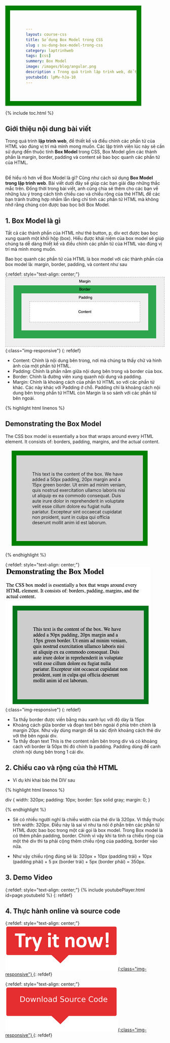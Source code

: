 ```yaml
---
layout: course-css
title: Sử dụng Box Model trong CSS
slug : su-dung-box-model-trong-css
category: laptrinhweb
tags: [css]
summery: Box Model 
image: /images/blog/angular.png
description : Trong quá trình lập trình web, để thiết kế và điều chỉnh các phần tử của HTML vào đúng vị trí mà mình mong muốn. Các lập trình viên lúc này sẽ cần sử dụng đến thuộc tính Box Model trong CSS, gồm các thành phần là margin, border, padding và content sẽ bao bọc quanh các phần tử của HTML. Bài viết này sẽ giúp bạn hiểu được Box Model là gì? Cũng như cách sử dụng Box Model trong lập trình web. Chia sẻ thêm về những lưu ý trong cách tính chiều cao và chiều rộng của thẻ HTML để các bạn tránh trường hợp nhầm lẫn rằng chỉ tính các phần tử HTML mà không nhớ rằng chúng còn được bao bọc bởi Box Model.
youtubeId: lpMv-hJa-10
---
```


{% include toc.html %}

## **Giới thiệu nội dung bài viết**

Trong quá trình <b>lập trình web</b>, để thiết kế và điều chỉnh các phần tử của HTML vào đúng vị trí mà mình mong muốn. Các lập trình viên lúc này sẽ cần sử dụng đến thuộc tính <b>Box Model</b> trong CSS, Box Model gồm các thành phần là margin, border, padding và content sẽ bao bọc quanh các phần tử của HTML.

<br>
Để hiểu rõ hơn về Box Model là gì? Cũng như cách sử dụng <b>Box Model trong lập trình web</b>. Bài viết dưới đây sẽ giúp các bạn giải đáp những thắc mắc trên. Đồng thời trong bài viết, anh cũng chia sẻ thêm cho các bạn về những lưu ý trong cách tính chiều cao và chiều rộng của thẻ HTML để các bạn tránh trường hợp nhầm lẫn rằng chỉ tính các phần tử HTML mà không nhớ rằng chúng còn được bao bọc bởi Box Model.



## **1. Box Model là gì**

Tất cả các thành phần của HTML như thẻ button, p, div ect được bao bọc xung quanh một khối hộp (box). Hiểu được khái niệm của box model sẽ giúp chúng ta dễ dàng thiết kế và điều chỉnh các phần tử của HTML vào đúng vị trí mà mình mong muốn.

Bao bọc quanh các phần tử của HTML là box model với các thành phần của box model là: margin, border, padding, và content như sau

{:refdef: style="text-align: center;"}
![box-model](/images/post/css/box-model.png){:class="img-responsive"}
{: refdef}

- Content: Chính là nội dung bên trong, nơi mà chúng ta thấy chữ và hình ảnh của một phần tử HTML.
- Padding: Chính là phần nằm giữa nội dung bên trong và border của box.
- Border: Chính là đường viên xung quanh nội dung và padding.
- Margin: Chính là khoảng cách của phần tử HTML so với các phần tử khác. Các này khác với Padding ở chỗ.
Padding chỉ là khoảng cách nội dung bên trong phần tử HTML còn Margin là so sánh với các phần tử bên ngoài.

{% highlight html linenos %}

<!DOCTYPE html>
<html>
<head>
<style>
div {
  background-color: lightgrey;
  width: 300px;
  border: 15px solid green;
  padding: 50px;
  margin: 20px;
}
</style>
</head>
<body>

<h2>Demonstrating the Box Model</h2>

<p>The CSS box model is essentially a box that wraps around every HTML element. It consists of: borders, padding, margins, and the actual content.</p>

<div>This text is the content of the box. We have added a 50px padding, 20px margin and a 15px green border. Ut enim ad minim veniam, quis nostrud exercitation ullamco laboris nisi ut aliquip ex ea commodo consequat. Duis aute irure dolor in reprehenderit in voluptate velit esse cillum dolore eu fugiat nulla pariatur. Excepteur sint occaecat cupidatat non proident, sunt in culpa qui officia deserunt mollit anim id est laborum.</div>

</body>
</html>

{% endhighlight %}


{:refdef: style="text-align: center;"}
![boxmodel1](/images/post/css/boxmodel1.png){:class="img-responsive"}
{: refdef}

- Ta thấy border được viền bằng màu xanh lục với độ dày là 15px
- Khoảng cách giữa border và đoạn text bên ngoài ở phía trên chính là margin 20px. Như vậy dùng margin để ta xác định khoảng cách thẻ div với thẻ bên ngoài div.
- Ta thấy đoạn text This is the content nằm bên trong div và có khoảng cách với border là 50px thì đó chính là padding. Padding dùng để canh chỉnh nội dung bên trong 1 cái div.

## **2. Chiều cao và rộng của thẻ HTML**

- Ví dụ khi khai báo thẻ DIV sau

{% highlight html linenos %}

div {
  width: 320px;
  padding: 10px;
  border: 5px solid gray;
  margin: 0;
}

{% endhighlight %}

- Sẽ có nhiều người nghĩ là chiều width của thẻ div là 320px. Vì thấy thuộc tính width: 320px. Điều này là sai vì như ta nói ở phần trên các phần tử HTML được bao bọc trong một cái gọi là box model. Trong Box model là có thêm phần padding, border. Chính vì vậy khi ta tính ra chiều rộng của một thẻ div thì ta phải cộng thêm chiều rộng của padding, border vào nữa.

- Như vậy chiều rộng đúng sẽ là: 320px + 10px (padding trái) + 10px (padding phải) + 5 px (border trái) + 5px (border phải) = 350px. 


## **3. Demo Video**

{:refdef: style="text-align: center;"}
{% include youtubePlayer.html id=page.youtubeId %}
{: refdef}


## **4. Thực hành online và source code**

{:refdef: style="text-align: center;"}
<a href="https://levunguyen.com/hoc-lap-trinh-online-editor-js/" target="_blank"> ![Sourcecode ](/images/icon/tryit.png){:class="img-responsive"} </a>
{: refdef}

{:refdef: style="text-align: center;"}
<a href="https://github.com/levunguyen/CSS-Fundamental" target="_blank"> ![Sourcecode ](/images/icon/githubsource.png){:class="img-responsive"} </a>
{: refdef}















